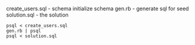 create_users.sql - schema initialize schema
gen.rb - generate sql for seed
solution.sql - the solution

```
psql < create_users.sql
gen.rb | psql
psql < solution.sql
```
